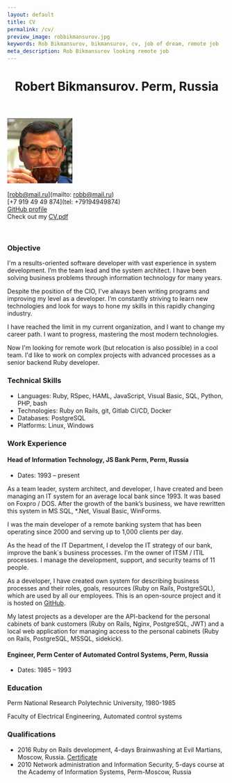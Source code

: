 ```yaml
---
layout: default
title: CV
permalink: /cv/
preview_image: robbikmansurov.jpg
keywords: Rob Bikmansurov, bikmansurov, cv, job of dream, remote job
meta_description: Rob Bikmansurov looking remote job
---
```


<header class="post-header">
  <h1 class="h1" id="#top">Robert Bikmansurov. Perm, Russia
</h1>
</header>


<img src="/images/robbikmansurov.jpg" alt="Rob Bikmansurov, CIO, ruby developer" class="about-photo" style="width: 150px;"/>

[robb@mail.ru](mailto: robb@mail.ru)
<br>[+7 919 49 49 874](tel: +79194949874)
<br>[GitHub profile](https://github.com/RobBikmansurov)
<br>Check out my [CV.pdf](/BikmansurovRM.pdf)

<br>

### Objective

I'm a results-oriented software developer with vast experience in system development. I’m the team lead and the system architect. I have been solving business problems through information technology for many years. 

Despite the position of the CIO, I've always been writing programs and improving my level as a developer. I’m constantly striving to learn new technologies and look for ways to hone my skills in this rapidly changing industry.

I have reached the limit in my current organization, and I want to change my career path. I want to progress, mastering the most modern technologies.

Now I'm looking for remote work (but relocation is also possible) in a cool team. I'd like to work on complex projects with advanced processes as a senior backend Ruby developer.

### Technical Skills

  * Languages: Ruby, RSpec, HAML, JavaScript, Visual Basic, SQL, Python, PHP, bash
  * Technologies: Ruby on Rails, git, Gitlab CI/CD, Docker
  * Databases: PostgreSQL
  * Platforms: Linux, Windows

### Work Experience

#### Head of Information Technology, JS Bank Perm, Perm, Russia

* Dates: 1993 – present

As a team leader, system architect, and developer, I have created and been managing an IT system for an average local bank since 1993. It was based on Foxpro / DOS.
After the growth of the bank’s business, we have rewritten this system in MS SQL, *.Net, Visual Basic, WinForms.

I was the main developer of a remote banking system that has been operating since 2000 and serving up to 1,000 clients per day.

As the head of the IT Department, I develop the IT strategy of our bank, improve the bank`s business processes. I'm the owner of ITSM / ITIL processes. I manage the development, support, and security teams of 11 people.

As a developer, I have created own system for describing business processes and their roles, goals, resources (Ruby on Rails, PostgreSQL), which are used by all our employees. This is an open-source project and it is hosted on [GitHub](https://github.com/RobBikmansurov/bp1step).

My latest projects as a developer are the API-backend for the personal cabinets of bank customers (Ruby on Rails, Nginx, PostgreSQL, JWT) and a local web application for managing access to the personal cabinets (Ruby on Rails, PostgreSQL, MSSQL, sidekick).

#### Engineer, Perm Center of Automated Control Systems, Perm, Russia
  * Dates: 1985 – 1993

### Education

Perm National Research Polytechnic University, 1980-1985

Faculty of Electrical Engineering, Automated control systems

### Qualifications
* 2016  Ruby on Rails development, 4-days Brainwashing at Evil Martians, Moscow, Russia. [Certificate](https://brainwashing.pro/certificates/412)
* 2010  Network administration and Information Security, 5-days course at the Academy of Information Systems, Perm-Moscow, Russia
